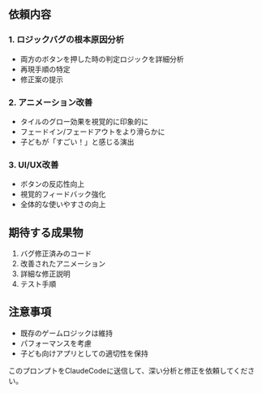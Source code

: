 ## 依頼内容

### 1. ロジックバグの根本原因分析
- 両方のボタンを押した時の判定ロジックを詳細分析
- 再現手順の特定
- 修正案の提示

### 2. アニメーション改善
- タイルのグロー効果を視覚的に印象的に
- フェードイン/フェードアウトをより滑らかに
- 子どもが「すごい！」と感じる演出

### 3. UI/UX改善
- ボタンの反応性向上
- 視覚的フィードバック強化
- 全体的な使いやすさの向上

## 期待する成果物
1. バグ修正済みのコード
2. 改善されたアニメーション
3. 詳細な修正説明
4. テスト手順

## 注意事項
- 既存のゲームロジックは維持
- パフォーマンスを考慮
- 子ども向けアプリとしての適切性を保持

このプロンプトをClaudeCodeに送信して、深い分析と修正を依頼してください。 